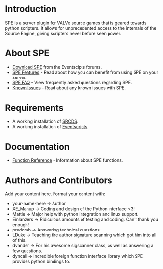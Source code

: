 # Introduction #

SPE is a server plugin for VALVe source games that is geared towards python scripters. It allows for unprecedented access to the internals of the Source Engine, giving scripters never before seen power.

# About SPE #
  * [Download SPE](http://forums.eventscripts.com/viewtopic.php?f=81&t=29657) from the Eventscipts forums.
  * [SPE Features](Features.md) - Read about how you can benefit from using SPE on your server.
  * [SPE FAQ](Faq.md) - View frequently asked questions regarding SPE.
  * [Known Issues](KnownIssues.md) - Read about any known issues with SPE.

# Requirements #
  * A working installation of [SRCDS](http://www.srcds.com/).
  * A working installation of [Eventscripts](http://www.eventscripts.com/pages/EventScripts).

# Documentation #
  * [Function Reference](FunctionRef.md) - Information about SPE functions.

# Authors and Contributors #

Add your content here.  Format your content with:
  * your-name-here -> Author
  * XE\_Manup -> Coding and design of the Python interface <3!
  * Mattie -> Major help with python integration and linux support.
  * Einlanzers -> Ridiculous amounts of testing and coding. Can't thank you enough!
  * predcrab -> Answering technical questions.
  * LDuke -> Teaching the author signature scanning which got him into all of this.
  * dvander -> For his awesome sigscanner class, as well as answering a few questions.
  * dyncall -> Incredible foreign function interface library which SPE provides python bindings to.